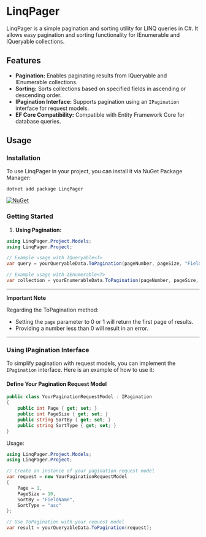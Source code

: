 # LinqPager

LinqPager is a simple pagination and sorting utility for LINQ queries in C#. It allows easy pagination and sorting functionality for IEnumerable and IQueryable collections.

## Features

- **Pagination:** Enables paginating results from IQueryable and IEnumerable collections.
- **Sorting:** Sorts collections based on specified fields in ascending or descending order.
- **IPagination Interface:** Supports pagination using an `IPagination` interface for request models.
- **EF Core Compatibility:** Compatible with Entity Framework Core for database queries.

## Usage

### Installation

To use LinqPager in your project, you can install it via NuGet Package Manager:

`dotnet add package LinqPager`

[![NuGet](https://img.shields.io/nuget/v/LinqPager)](https://www.nuget.org/packages/LinqPager)

### Getting Started

1. **Using Pagination:**

```csharp
using LinqPager.Project.Models;
using LinqPager.Project;

// Example usage with IQueryable<T>
var query = yourQueryableData.ToPagination(pageNumber, pageSize, "FieldName", "asc");

// Example usage with IEnumerable<T>
var collection = yourEnumerableData.ToPagination(pageNumber, pageSize, "FieldName", "desc");
```
---
**Important Note**

Regarding the ToPagination method:
- Setting the `page` parameter to 0 or 1 will return the first page of results.
- Providing a number less than 0 will result in an error.
---

### Using IPagination Interface

To simplify pagination with request models, you can implement the `IPagination` interface. Here is an example of how to use it:

#### Define Your Pagination Request Model

```csharp
public class YourPaginationRequestModel : IPagination
{
    public int Page { get; set; }
    public int PageSize { get; set; }
    public string SortBy { get; set; }
    public string SortType { get; set; }
}
```
Usage:
```csharp
using LinqPager.Project.Models;
using LinqPager.Project;

// Create an instance of your pagination request model
var request = new YourPaginationRequestModel
{
    Page = 1,
    PageSize = 10,
    SortBy = "FieldName",
    SortType = "asc"
};

// Use ToPagination with your request model
var result = yourQueryableData.ToPagination(request);
```
